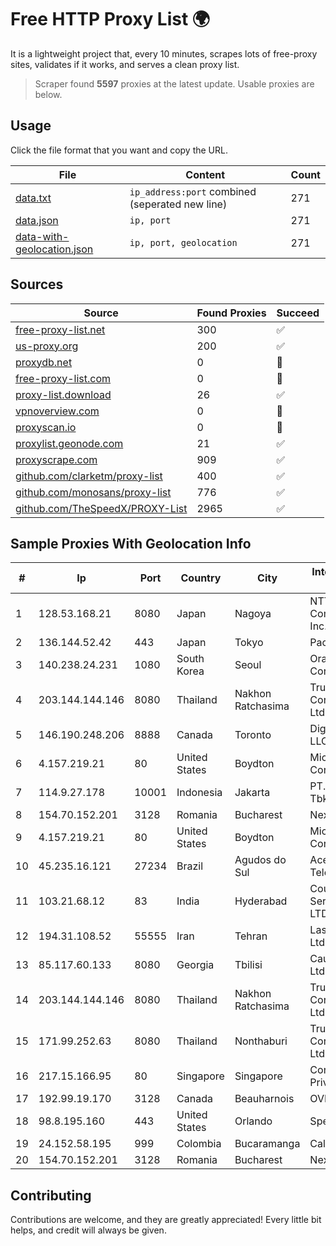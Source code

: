 
# Free HTTP Proxy List 🌍

It is a lightweight project that, every 10 minutes, scrapes lots of free-proxy sites, validates if it works, and serves a clean proxy list.


> Scraper found **5597** proxies at the latest update. Usable proxies are below.

## Usage

Click the file format that you want and copy the URL.


|File|Content|Count|
|----|-------|-----|
|[data.txt](https://raw.githubusercontent.com/themiralay/Proxy-List-World/master/data.txt)|`ip_address:port` combined (seperated new line)|271|
|[data.json](https://raw.githubusercontent.com/themiralay/Proxy-List-World/master/data.json)|`ip, port`|271|
|[data-with-geolocation.json](https://raw.githubusercontent.com/themiralay/Proxy-List-World/master/data-with-geolocation.json)|`ip, port, geolocation`|271|

## Sources

|Source|Found Proxies|Succeed|
|------|-------------|-------|
|[free-proxy-list.net](https://free-proxy-list.net)|300|✅|
|[us-proxy.org](https://www.us-proxy.org)|200|✅|
|[proxydb.net](http://proxydb.net)|0|🚫|
|[free-proxy-list.com](https://free-proxy-list.com/?page=&port=&type%5B%5D=http&type%5B%5D=https&up_time=0&search=Search)|0|🚫|
|[proxy-list.download](https://www.proxy-list.download/HTTP)|26|✅|
|[vpnoverview.com](https://vpnoverview.com/privacy/anonymous-browsing/free-proxy-servers)|0|🚫|
|[proxyscan.io](https://www.proxyscan.io)|0|🚫|
|[proxylist.geonode.com](https://proxylist.geonode.com/api/proxy-list?limit=300&page=1&sort_by=lastChecked&sort_type=desc&protocols=http,https)|21|✅|
|[proxyscrape.com](https://api.proxyscrape.com/v2/?request=displayproxies&protocol=http&timeout=10000&country=all&ssl=all&anonymity=all)|909|✅|
|[github.com/clarketm/proxy-list](https://raw.githubusercontent.com/clarketm/proxy-list/master/proxy-list-raw.txt)|400|✅|
|[github.com/monosans/proxy-list](https://raw.githubusercontent.com/monosans/proxy-list/main/proxies/http.txt)|776|✅|
|[github.com/TheSpeedX/PROXY-List](https://raw.githubusercontent.com/TheSpeedX/PROXY-List/master/http.txt)|2965|✅|


## Sample Proxies With Geolocation Info

|#|Ip|Port|Country|City|Internet Service Provider|
|-|--|----|-------|----|-------------------------|
|1|128.53.168.21|8080|Japan|Nagoya|NTT PC Communications, Inc.|
|2|136.144.52.42|443|Japan|Tokyo|Packet Host, Inc.|
|3|140.238.24.231|1080|South Korea|Seoul|Oracle Corporation|
|4|203.144.144.146|8080|Thailand|Nakhon Ratchasima|True Internet Corporation CO. Ltd.|
|5|146.190.248.206|8888|Canada|Toronto|DigitalOcean, LLC|
|6|4.157.219.21|80|United States|Boydton|Microsoft Corporation|
|7|114.9.27.178|10001|Indonesia|Jakarta|PT. INDOSAT Tbk|
|8|154.70.152.201|3128|Romania|Bucharest|NexonHost Srl|
|9|4.157.219.21|80|United States|Boydton|Microsoft Corporation|
|10|45.235.16.121|27234|Brazil|Agudos do Sul|Acessoline Telecom|
|11|103.21.68.12|83|India|Hyderabad|Country Online Services PVT LTD|
|12|194.31.108.52|55555|Iran|Tehran|Laser Company Ltd|
|13|85.117.60.133|8080|Georgia|Tbilisi|Caucasus Online Ltd.|
|14|203.144.144.146|8080|Thailand|Nakhon Ratchasima|True Internet Corporation CO. Ltd.|
|15|171.99.252.63|8080|Thailand|Nonthaburi|True Internet Corporation CO. Ltd.|
|16|217.15.166.95|80|Singapore|Singapore|Contabo Asia Private Limited|
|17|192.99.19.170|3128|Canada|Beauharnois|OVH SAS|
|18|98.8.195.160|443|United States|Orlando|Spectrum|
|19|24.152.58.195|999|Colombia|Bucaramanga|Calltopbx S.A.S.|
|20|154.70.152.201|3128|Romania|Bucharest|NexonHost Srl|



## Contributing

Contributions are welcome, and they are greatly appreciated! Every
little bit helps, and credit will always be given.

